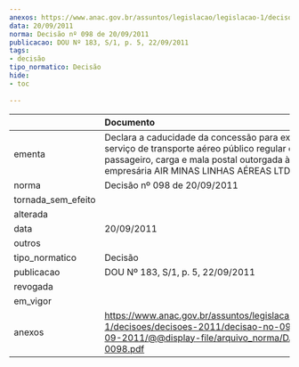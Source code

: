 ```yaml
---
anexos: https://www.anac.gov.br/assuntos/legislacao/legislacao-1/decisoes/decisoes-2011/decisao-no-098-de-20-09-2011/@@display-file/arquivo_norma/DA2011-0098.pdf
data: 20/09/2011
norma: Decisão nº 098 de 20/09/2011
publicacao: DOU Nº 183, S/1, p. 5, 22/09/2011
tags:
- decisão
tipo_normatico: Decisão
hide: 
- toc 
 
---
```


|                    | Documento                                                                                                                                                                                     |
|:-------------------|:----------------------------------------------------------------------------------------------------------------------------------------------------------------------------------------------|
| ementa             | Declara a caducidade da concessão para explorar serviço de transporte aéreo público regular de passageiro, carga e mala postal outorgada à sociedade empresária AIR MINAS LINHAS AÉREAS LTDA. |
| norma              | Decisão nº 098 de 20/09/2011                                                                                                                                                                  |
| tornada_sem_efeito |                                                                                                                                                                                               |
| alterada           |                                                                                                                                                                                               |
| data               | 20/09/2011                                                                                                                                                                                    |
| outros             |                                                                                                                                                                                               |
| tipo_normatico     | Decisão                                                                                                                                                                                       |
| publicacao         | DOU Nº 183, S/1, p. 5, 22/09/2011                                                                                                                                                             |
| revogada           |                                                                                                                                                                                               |
| em_vigor           |                                                                                                                                                                                               |
| anexos             | https://www.anac.gov.br/assuntos/legislacao/legislacao-1/decisoes/decisoes-2011/decisao-no-098-de-20-09-2011/@@display-file/arquivo_norma/DA2011-0098.pdf                                     |